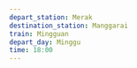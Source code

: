 ```yaml
---
depart_station: Merak
destination_station: Manggarai
train: Mingguan
depart_day: Minggu
time: 18:00
---
```

